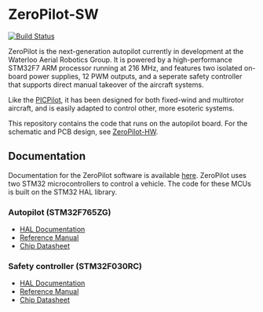 # ZeroPilot-SW

[![Build Status](https://travis-ci.org/UWARG/ZeroPilot-SW.png?branch=devel)](https://travis-ci.org/UWARG/ZeroPilot-SW)

ZeroPilot is the next-generation autopilot currently in development at the Waterloo Aerial Robotics Group. It is powered by a high-performance STM32F7 ARM processor running at 216 MHz, and features two isolated on-board power supplies, 12 PWM outputs, and a seperate safety controller that supports direct manual takeover of the aircraft systems.

Like the [PICPilot](https://github.com/UWARG/PICPilot), it has been designed for both fixed-wind and multirotor aircraft, and is easily adapted to control other, more esoteric systems.

This repository contains the code that runs on the autopilot board. For the schematic and PCB design, see [ZeroPilot-HW](https://github.com/UWARG/ZeroPilot-HW).

## Documentation

Documentation for the ZeroPilot software is available [here](https://uwarg-docs.atlassian.net/wiki/spaces/ZP/overview).
ZeroPilot uses two STM32 microcontrollers to control a vehicle. The code for these MCUs is built on the STM32 HAL library.

### Autopilot (STM32F765ZG)

* [HAL Documentation](http://www.st.com/resource/en/user_manual/dm00189702.pdf)
* [Reference Manual](http://www.st.com/resource/en/reference_manual/dm00224583.pdf)
* [Chip Datasheet](http://www.st.com/resource/en/datasheet/stm32f765zg.pdf)

### Safety controller (STM32F030RC)

* [HAL Documentation](http://www.st.com/resource/en/user_manual/dm00122015.pdf)
* [Reference Manual](http://www.st.com/resource/en/reference_manual/dm00091010.pdf)
* [Chip Datasheet](http://www.st.com/resource/en/datasheet/stm32f030rc.pdf)
